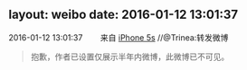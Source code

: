 layout: weibo
date: 2016-01-12 13:01:37
---
2016-01-12 13:01:37  &nbsp;&nbsp;&nbsp;&nbsp;&nbsp;&nbsp; 来自 <a href="sinaweibo://customweibosource" rel="nofollow">iPhone 5s</a>
 //@Trinea:转发微博
>  抱歉，作者已设置仅展示半年内微博，此微博已不可见。 ​​​
